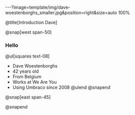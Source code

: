 ---?image=template/img/dave-woestenborghs_smaller.jpg&position=right&size=auto 100%

@title[Introduction Dave]

@snap[west span-50]

### Hello

@ul[squares text-08]

- Dave Woestenborghs
- 42 years old
- From Belgium
- Works at We Are You
- Using Umbraco since 2008
  @ulend
  @snapend

@snap[east span-45]

@snapend
